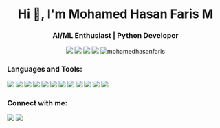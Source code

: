 <h1 align="center">Hi 👋, I'm Mohamed Hasan Faris M </h1>
<h3 align="center">AI/ML Enthusiast | Python Developer </h3>
<p align="center">
  <a href="https://github.com/Mohamedhasanfaris"><img src="https://img.shields.io/github/followers/Mohamedhasanfaris?label=Follow&style=social"></a>
  <a href="mailto:mohamedhasanfaris1@gmail.com"><img src="https://img.shields.io/badge/-mohamedhasanfaris1@gmail.com-c14438?style=flat&logo=Gmail&logoColor=white&link=mailto:mohamedhasanfaris1@gmail.com"></a>
  <a href="linkedin.com/in/mohamed-hasan-faris/"><img src="https://img.shields.io/badge/-LinkedIn-blue?style=flat&logo=Linkedin&logoColor=white&link=https://www.linkedin.com/in/mohamed-hasan-faris/"></a>
  <a href="https://github.com/Mohamedhasanfaris"><img src="https://img.shields.io/badge/-GitHub-333?style=flat&logo=GitHub&logoColor=white&link=https://github.com/Mohamedhasanfaris"></a>
  <img src="https://komarev.com/ghpvc/?username=Mohamedhasanfaris&label=Profile%20views&color=0e75b6&style=flat" alt="mohamedhasanfaris" />
</p>
<h3 align="left">Languages and Tools:</h3>
<p align="left">
  <a href="https://www.cprogramming.com/" target="_blank" rel="noreferrer"><img src="https://img.shields.io/badge/C-00599C?style=flat&logo=c&logoColor=white"></a>
  <a href="https://www.w3schools.com/cpp/" target="_blank" rel="noreferrer"><img src="https://img.shields.io/badge/C++-00599C?style=flat&logo=c%2B%2B&logoColor=white"></a>
  <a href="https://www.w3schools.com/css/" target="_blank" rel="noreferrer"><img src="https://img.shields.io/badge/CSS3-1572B6?style=flat&logo=css3&logoColor=white"></a>
  <a href="https://www.w3.org/html/" target="_blank" rel="noreferrer"><img src="https://img.shields.io/badge/HTML5-E34F26?style=flat&logo=html5&logoColor=white"></a>
  <a href="https://developer.mozilla.org/en-US/docs/Web/JavaScript" target="_blank" rel="noreferrer"><img src="https://img.shields.io/badge/JavaScript-F7DF1E?style=flat&logo=javascript&logoColor=black"></a>
  <a href="https://www.mysql.com/" target="_blank" rel="noreferrer"><img src="https://img.shields.io/badge/MySQL-4479A1?style=flat&logo=mysql&logoColor=white"></a>
  <a href="https://opencv.org/" target="_blank" rel="noreferrer"><img src="https://img.shields.io/badge/OpenCV-5C3EE8?style=flat&logo=opencv&logoColor=white"></a>
  <a href="https://pandas.pydata.org/" target="_blank" rel="noreferrer"><img src="https://img.shields.io/badge/Pandas-150458?style=flat&logo=pandas&logoColor=white"></a>
  <a href="https://www.python.org" target="_blank" rel="noreferrer"><img src="https://img.shields.io/badge/Python-3776AB?style=flat&logo=python&logoColor=white"></a>
  <a href="https://reactjs.org/" target="_blank" rel="noreferrer"><img src="https://img.shields.io/badge/React-61DAFB?style=flat&logo=react&logoColor=black"></a>
  <a href="https://scikit-learn.org/" target="_blank" rel="noreferrer"><img src="https://img.shields.io/badge/Scikit--learn-F7931E?style=flat&logo=scikit-learn&logoColor=white"></a>
  <a href="https://seaborn.pydata.org/" target="_blank" rel="noreferrer"><img src="https://img.shields.io/badge/Seaborn-3776AB?style=flat&logo=seaborn&logoColor=white"></a>
</p>


<h3 align="left">Connect with me:</h3>
<p align="left">
  <a href="linkedin.com/in/mohamed-hasan-faris/"><img src="https://img.shields.io/badge/-LinkedIn-blue?style=flat&logo=Linkedin&logoColor=white&link=https://www.linkedin.com/in/mohamed-hasan-faris/"></a>
  <a href="https://github.com/Mohamedhasanfaris"><img src="https://img.shields.io/badge/-GitHub-333?style=flat&logo=GitHub&logoColor=white&link=https://github.com/mohamedhasanfaris"></a>
</p>

